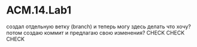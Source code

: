 ACM.14.Lab1
===========
создал отдельную ветку (branch) и теперь могу здесь делать что хочу? 
потом создаю коммит и предлагаю свою изменения?
CHECK CHECK CHECK